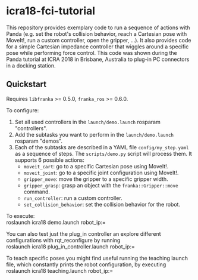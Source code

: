 # icra18-fci-tutorial
This repository provides exemplary code to run a sequence of actions with Panda
(e.g. set the robot's collision behavior, reach a Cartesian pose with MoveIt!, run a custom controller, open the gripper, ...).
It also provides code for a simple Cartesian impedance controller that wiggles around a specific pose while performing force control.
This code was shown during the Panda tutorial at ICRA 2018 in Brisbane, Australia to plug-in PC connectors in a docking station.

## Quickstart

Requires `libfranka` >= 0.5.0, `franka_ros` >= 0.6.0.

To configure:

 1. Set all used controllers in the `launch/demo.launch` rosparam "controllers".
 2. Add the subtasks you want to perform in the `launch/demo.launch` rosparam "demos".
 3. Each of the subtasks are described in a YAML file `config/my_step.yaml` as a sequence of steps.
 The `scripts/demo.py` script will process them. It supports 6 possible actions:
    * `moveit_cart`: go to a specific Cartesian pose using MoveIt!.
    * `moveit_joint`: go to a specific joint configuration using MoveIt!.
    * `gripper_move`: move the gripper to a specific gripper width.
    * `gripper_grasp`: grasp an object with the `franka::Gripper::move` command.
    * `run_controller`: run a custom controller.
    * `set_collision_behavior`: set the collision behavior for the robot.

To execute:
\
    roslaunch icra18 demo.launch robot_ip:=<robot-ip>

You can also test just the plug_in controller an explore different configurations with rqt_reconfigure by running
\
    roslaunch icra18 plug_in_controller.launch robot_ip:=<robot-ip>

To teach specific poses you might find useful running the teaching launch file, which constantly prints the robot configuration, by executing
\
    roslaunch icra18 teaching.launch robot_ip:=<robot-ip>

